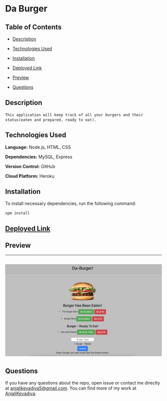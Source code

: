 # Da Burger

## Table of Contents

- [Description](#description)

- [Technologies Used](#technologies-used)

- [Installation](#installation)

- [Deployed Link](#deployed-link)

- [Preview](#preview)

- [Questions](#questions)

## Description

```
This application will keep track of all your burgers and their status(eaten and prepared, ready to eat).
```

## Technologies Used

**Language:** Node.js, HTML, CSS

**Dependencies:** MySQL, Express

**Version Control:** GitHub

**Cloud Platform:** Heroku

## Installation

To install necessary dependencies, run the following command:

```
npm install
```
## [Deployed Link](https://da-burger-res.herokuapp.com/)

## Preview

---

## <img src="./public/assets/images/home.png">

## Questions

If you have any questions about the repo, open issue or contact me directly at [anjalikevadiya5@gmail.com](anjalikevadiya5@gmail.com). You can find more of my work at [AnjaliKevadiya](https://github.com/AnjaliKevadiya).
